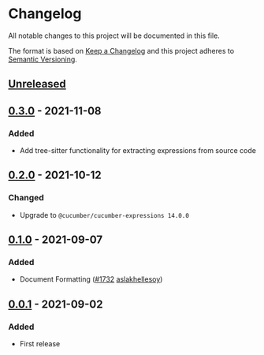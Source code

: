 # Changelog

All notable changes to this project will be documented in this file.

The format is based on [Keep a Changelog](http://keepachangelog.com/)
and this project adheres to [Semantic Versioning](http://semver.org/).

## [Unreleased]

## [0.3.0] - 2021-11-08

### Added

- Add tree-sitter functionality for extracting expressions from source code

## [0.2.0] - 2021-10-12

### Changed

- Upgrade to `@cucumber/cucumber-expressions 14.0.0`

## [0.1.0] - 2021-09-07

### Added

- Document Formatting
  ([#1732](https://github.com/cucumber/common/pull/1732)
  [aslakhellesoy](https://github.com/aslakhellesoy))

## [0.0.1] - 2021-09-02

### Added

- First release

[unreleased]: https://github.com/cucumber/language-server/compare/v0.3.0...HEAD
[0.3.0]: https://github.com/cucumber/language-server/compare/v0.2.0...0.3.0
[0.2.0]: https://github.com/cucumber/language-server/compare/v0.1.0...v0.2.0
[0.1.0]: https://github.com/cucumber/language-server/compare/v0.0.1...v0.1.0
[0.0.1]: https://github.com/cucumber/common/tree/v0.0.1
